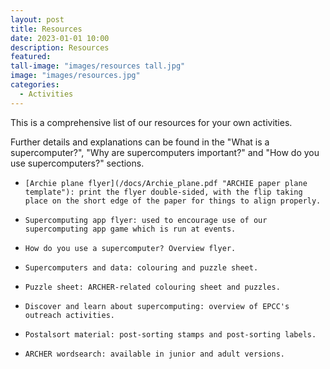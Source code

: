 ```yaml
---
layout: post
title: Resources
date: 2023-01-01 10:00
description: Resources
featured: 
tall-image: "images/resources tall.jpg"
image: "images/resources.jpg"
categories: 
  - Activities
---
```



This is a comprehensive list of our resources for your own activities.

Further details and explanations can be found in the "What is a supercomputer?", "Why are supercomputers important?" and "How do you use supercomputers?" sections.

-     [Archie plane flyer](/docs/Archie_plane.pdf "ARCHIE paper plane template"): print the flyer double-sided, with the flip taking place on the short edge of the paper for things to align properly. 
-     Supercomputing app flyer: used to encourage use of our supercomputing app game which is run at events.
-     How do you use a supercomputer? Overview flyer.
-     Supercomputers and data: colouring and puzzle sheet.
-     Puzzle sheet: ARCHER-related colouring sheet and puzzles.
-     Discover and learn about supercomputing: overview of EPCC's outreach activities.
-     Postalsort material: post-sorting stamps and post-sorting labels.
-     ARCHER wordsearch: available in junior and adult versions.

